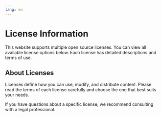 ```yaml
---
lang: en
---
```


# License Information

This website supports multiple open source licenses. You can view all available license options below. Each license has detailed descriptions and terms of use.

## About Licenses

Licenses define how you can use, modify, and distribute content. Please read the terms of each license carefully and choose the one that best suits your needs.

If you have questions about a specific license, we recommend consulting with a legal professional.
